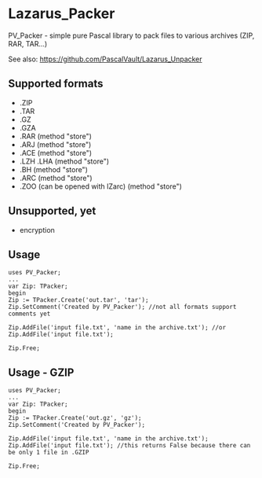 # Lazarus_Packer
PV_Packer - simple pure Pascal library to pack files to various archives (ZIP, RAR, TAR...)

See also:
https://github.com/PascalVault/Lazarus_Unpacker

## Supported formats ##
- .ZIP
- .TAR
- .GZ
- .GZA
- .RAR (method "store")
- .ARJ (method "store")
- .ACE (method "store")
- .LZH .LHA (method "store")
- .BH (method "store")
- .ARC (method "store")
- .ZOO (can be opened with IZarc) (method "store")

## Unsupported, yet ##
- encryption

## Usage ##
    uses PV_Packer;
    ...
    var Zip: TPacker; 
    begin
    Zip := TPacker.Create('out.tar', 'tar');
    Zip.SetComment('Created by PV_Packer'); //not all formats support comments yet

    Zip.AddFile('input file.txt', 'name in the archive.txt'); //or
    Zip.AddFile('input file.txt');

    Zip.Free;      

## Usage - GZIP ##
    uses PV_Packer;
    ...
    var Zip: TPacker; 
    begin
    Zip := TPacker.Create('out.gz', 'gz');
    Zip.SetComment('Created by PV_Packer'); 

    Zip.AddFile('input file.txt', 'name in the archive.txt');
    Zip.AddFile('input file.txt'); //this returns False because there can be only 1 file in .GZIP

    Zip.Free;  
